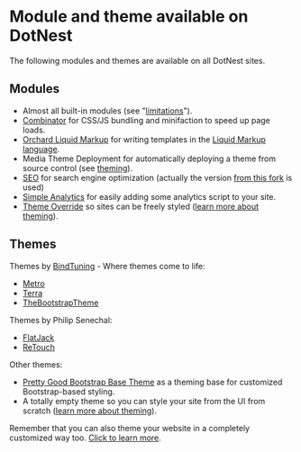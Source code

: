 # Module and theme available on DotNest


The following modules and themes are available on all DotNest sites.


## Modules
- Almost all built-in modules (see "[limitations](Limitations)").
- [Combinator](https://combinator.codeplex.com/) for CSS/JS bundling and minifaction to speed up page loads.
- [Orchard Liquid Markup](https://orchardliquid.codeplex.com/) for writing templates in the [Liquid Markup language](http://liquidmarkup.org/).
- Media Theme Deployment for automatically deploying a theme from source control (see  [theming](theming)).
- [SEO](https://bitbucket.org/onestop/module_onestop_seo) for search engine optimization (actually the version [from this fork](https://bitbucket.org/Lombiq/onestop.seo-hg) is used)
- [Simple Analytics](https://orchardsimpleanalytics.codeplex.com) for easily adding some analytics script to your site.
- [Theme Override](https://themeoverride.codeplex.com/) so sites can be freely styled ([learn more about theming](theming)). 

## Themes
Themes by [BindTuning](http://bindtuning.com) - Where themes come to life:

- [Metro](https://gallery.orchardproject.net/List/Themes/Orchard.Theme.Metro)
- [Terra](https://gallery.orchardproject.net/List/Themes/Orchard.Theme.Terra)
- [TheBootstrapTheme](https://gallery.orchardproject.net/List/Themes/Orchard.Theme.TheBootstrapTheme)

Themes by Philip Senechal:

- [FlatJack](http://philipsenechal.com/flatjack)
- [ReTouch](http://philipsenechal.com/retouch)

Other themes:

- [Pretty Good Bootstrap Base Theme](https://pgbootstrapbasetheme.codeplex.com/) as a theming base for customized Bootstrap-based styling.
- A totally empty theme so you can style your site from the UI from scratch ([learn more about theming](theming)).

Remember that you can also theme your website in a completely customized way too. [Click to learn more](theming).